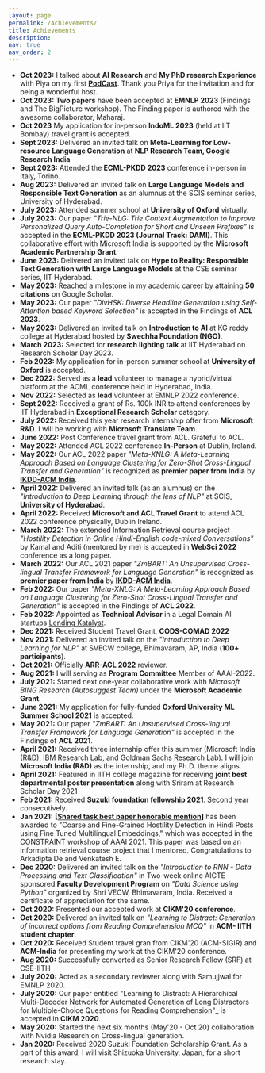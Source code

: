 ```yaml
---
layout: page
permalink: /Achievements/
title: Achievements
description: 
nav: true
nav_order: 2
---
```



- **Oct 2023:** I talked about **AI Research** and **My PhD research Experience** with Piya on my first [**PodCast**](https://www.youtube.com/watch?v=Gqx1P8Twcdk). Thank you Priya for the invitation and for being a wonderful host.
- **Oct 2023:** **Two papers** have been accepted at **EMNLP 2023** (Findings and The BigPicture workshop). The Finding paper is authored with the awesome collaborator, Maharaj.
- **Oct 2023**  My application for in-person **IndoML 2023** (held at IIT Bombay) travel grant is accepted.
- **Sept 2023:** Delivered an invited talk on **Meta-Learning for Low-resource Language Generation** at **NLP Research Team, Google Research India**
- **Sept 2023:** Attended the **ECML-PKDD 2023** conference in-person in Italy, Torino. 
- **Aug 2023:** Delivered an invited talk on **Large Language Models and Responsible Text Generation** as an alumnus at the SCIS seminar series, University of Hyderabad.
- **July 2023:** Attended summer school at **University of Oxford** virtually.
- **July 2023:** Our paper *"Trie-NLG: Trie Context Augmentation to Improve Personalized Query Auto-Completion for Short and Unseen Prefixes”* is accepted in the **ECML-PKDD 2023 (Journal Track: DAMI)**. This collaborative effort with Microsoft India is supported by the **Microsoft Academic Partnership Grant**.
- **June 2023:** Delivered an invited talk on **Hype to Reality: Responsible Text Generation with Large Language Models** at the CSE seminar series, IIT Hyderabad.
- **May 2023:** Reached a milestone in my academic career by attaining **50 citations** on Google Scholar.
- **May 2023:** Our paper *"DivHSK: Diverse Headline Generation using Self-Attention based Keyword Selection"* is accepted in the Findings of **ACL 2023**.
- **May 2023:** Delivered an invited talk on **Introduction to AI** at KG reddy college at Hyderabad hosted by **Swechha Foundation (NGO)**.
- **March 2023:** Selected for **research lighting talk** at IIT Hyderabad on Research Scholar Day 2023.
- **Feb 2023:** My application for in-person summer school at **University of Oxford** is accepted.
- **Dec 2022:** Served as a **lead** volunteer to manage a hybrid/virtual platform at the  ACML conference held in Hyderabad, India.
- **Nov 2022:**  Selected as **lead** volunteer at EMNLP 2022 conference.
- **Sept 2022:** Received a grant of Rs. 100k INR to attend conferences by IIT Hyderabad in **Exceptional Research Scholar** category.   
- **July 2022:** Received this year research internship offer from **Microsoft R&D**. I will be working with **Microsoft Translate Team**.  
- **June 2022:** Post Conference travel grant from ACL. Grateful to ACL.
- **May 2022:** Attended ACL 2022 conference **In-Person** at Dublin, Ireland.
- **May 2022:** Our ACL 2022 paper *"Meta-XNLG: A Meta-Learning Approach Based on Language Clustering for Zero-Shot Cross-Lingual Transfer and Generation"* is recognized as **premier paper from India** by [**IKDD-ACM India**](https://ikdd.acm.org/premier-papers.php/).
- **April 2022:** Delivered an invited talk (as an alumnus) on the *"Introduction to Deep Learning through the lens of NLP"* at SCIS, **University of Hyderabad**.
- **April 2022:** Received **Microsoft and ACL Travel Grant** to attend ACL 2022 conference physically, Dublin Ireland.
- **March 2022:** The extended Information Retrieval course project *"Hostility Detection in Online Hindi-English code-mixed Conversations"* by Kamal and Aditi (mentored by me) is accepted in **WebSci 2022** conference as a long paper.
- **March 2022:** Our ACL 2021 paper *"ZmBART: An Unsupervised Cross-lingual Transfer Framework for Language Generation"* is recognized as **premier paper from India** by [**IKDD-ACM India**](https://ikdd.acm.org/premier-papers.php/). 
- **Feb 2022:** Our paper *"Meta-XNLG: A Meta-Learning Approach Based on Language Clustering for Zero-Shot Cross-Lingual Transfer and Generation"* is accepted in the Findings of **ACL 2022**.
- **Feb 2022:** Appointed as **Technical Advisor** in a Legal Domain AI startups [Lending Katalyst](https://lendingkatalyst.com/).
- **Dec 2021:** Received Student Travel Grant, **CODS-COMAD 2022**
- **Nov 2021:** Delivered an invited talk on the *"Introduction to Deep Learning for NLP"* at SVECW college, Bhimavaram, AP, India (**100+ participants**).
- **Oct 2021:** Officially **ARR-ACL 2022** reviewer.
- **Aug 2021:** I will serving as **Program Committee** Member of AAAI-2022. 
- **July 2021:** Started next one-year collaborative work with *Microsoft BING Research (Autosuggest Team)* under the **Microsoft Academic Grant**.   
- **June 2021:** My application for fully-funded **Oxford University ML Summer School 2021** is accepted.
- **May 2021:** Our paper *"ZmBART: An Unsupervised Cross-lingual Transfer Framework for Language Generation"* is accepted in the Findings of **ACL 2021**.
- **April 2021:** Received three internship offer this summer (Microsoft India (R&D), IBM Research Lab, and Goldman Sachs Research Lab). I will join **Microsoft India (R&D)** as the internship, and my Ph.D. theme aligns.
- **April 2021:** Featured in IITH college magazine for receiving **joint best departmental poster presentation** along with Sriram at Research Scholar Day 2021
- **Feb 2021:** Received **Suzuki foundation fellowship 2021**. Second year consecutively.
- **Jan 2021:** **[[Shared task best paper honorable mention](http://lcs2.iiitd.edu.in/CONSTRAINT-2021/)]** has been awarded to "Coarse and Fine-Grained Hostility Detection in Hindi Posts using Fine Tuned Multilingual Embeddings," which was accepted in the CONSTRAINT workshop of AAAI 2021. This paper was based on an information retrieval course project that I mentored. Congratulations to Arkadipta De and Venkatesh E.  
- **Dec 2020:** Delivered an invited talk on the *"Introduction to RNN - Data Processing and Text
Classification"* in Two-week online AICTE sponsored **Faculty Development Program** on *"Data Science using Python"*
organized by Shri VECW, Bhimavaram, India. Received a certificate of appreciation for the same.  
- **Oct 2020:** Presented our accepted work at **CIKM'20 conference**.
- **Oct 2020:** Delivered an invited talk on *"Learning to Distract: Generation of incorrect options from Reading Comprehension MCQ"* in **ACM- IITH student chapter**.  
- **Oct 2020:** Received Student travel gran from CIKM'20 (ACM-SIGIR) and **ACM-India** for presenting my work at the CIKM'20 conference. 
- **Aug 2020:** Successfully converted as Senior Research Fellow (SRF) at CSE-IITH 
- **July 2020:** Acted as a secondary reviewer along with Samujjwal for EMNLP 2020.
- **July 2020:** Our paper entitled "Learning to Distract: A Hierarchical Multi-Decoder Network for Automated Generation of Long Distractors for Multiple-Choice Questions for Reading Comprehension"_ is accepted in **CIKM 2020**.
- **May 2020:** Started the next six months (May'20 - Oct 20) collaboration with Nvidia Research on Cross-lingual generation.
- **Jan 2020:** Received 2020 Suzuki Foundation Scholarship Grant. As a part of this award, I will visit Shizuoka University, Japan, for a short research stay.


